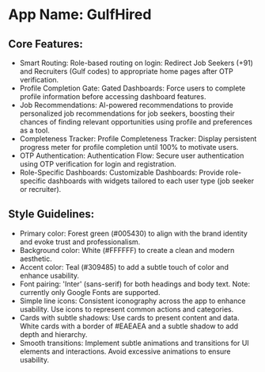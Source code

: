 # **App Name**: GulfHired

## Core Features:

- Smart Routing: Role-based routing on login: Redirect Job Seekers (+91) and Recruiters (Gulf codes) to appropriate home pages after OTP verification.
- Profile Completion Gate: Gated Dashboards: Force users to complete profile information before accessing dashboard features.
- Job Recommendations: AI-powered recommendations to provide personalized job recommendations for job seekers, boosting their chances of finding relevant opportunities using profile and preferences as a tool.
- Completeness Tracker: Profile Completeness Tracker: Display persistent progress meter for profile completion until 100% to motivate users.
- OTP Authentication: Authentication Flow: Secure user authentication using OTP verification for login and registration.
- Role-Specific Dashboards: Customizable Dashboards: Provide role-specific dashboards with widgets tailored to each user type (job seeker or recruiter).

## Style Guidelines:

- Primary color: Forest green (#005430) to align with the brand identity and evoke trust and professionalism.
- Background color: White (#FFFFFF) to create a clean and modern aesthetic.
- Accent color: Teal (#309485) to add a subtle touch of color and enhance usability.
- Font pairing: 'Inter' (sans-serif) for both headings and body text. Note: currently only Google Fonts are supported.
- Simple line icons: Consistent iconography across the app to enhance usability. Use icons to represent common actions and categories.
- Cards with subtle shadows: Use cards to present content and data. White cards with a border of #EAEAEA and a subtle shadow to add depth and hierarchy.
- Smooth transitions: Implement subtle animations and transitions for UI elements and interactions. Avoid excessive animations to ensure usability.